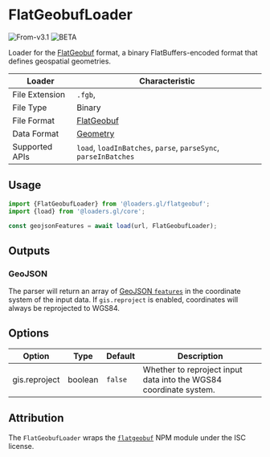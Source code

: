 # FlatGeobufLoader

<p class="badges">
  <img src="https://img.shields.io/badge/From-v3.1-blue.svg?style=flat-square" alt="From-v3.1" />
	<img src="https://img.shields.io/badge/-BETA-teal.svg" alt="BETA" />
</p>

Loader for the [FlatGeobuf](http://flatgeobuf.org/) format, a binary FlatBuffers-encoded format that defines geospatial geometries.

| Loader         | Characteristic                                                  |
| -------------- | --------------------------------------------------------------- |
| File Extension | `.fgb`,                                                         |
| File Type      | Binary                                                          |
| File Format    | [FlatGeobuf](http://flatgeobuf.org/)       |
| Data Format    | [Geometry](/docs/specifications/category-gis)                   |
| Supported APIs | `load`, `loadInBatches`, `parse`, `parseSync`, `parseInBatches` |

## Usage

```js
import {FlatGeobufLoader} from '@loaders.gl/flatgeobuf';
import {load} from '@loaders.gl/core';

const geojsonFeatures = await load(url, FlatGeobufLoader);
```

## Outputs

### GeoJSON

The parser will return an array of [GeoJSON `features`](https://tools.ietf.org/html/rfc7946) in the coordinate system of the input data. If `gis.reproject` is enabled, coordinates will always be reprojected to WGS84.

## Options

| Option        | Type    | Default | Description                                                       |
| ------------- | ------- | ------- | ----------------------------------------------------------------- |
| gis.reproject | boolean | `false` | Whether to reproject input data into the WGS84 coordinate system. |

## Attribution

The `FlatGeobufLoader` wraps the [`flatgeobuf`](https://github.com/bjornharrtell/flatgeobuf) NPM module under the ISC license.
